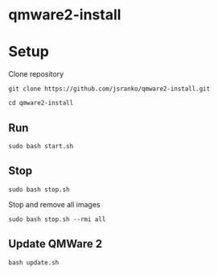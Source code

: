 # qmware2-install

# Setup
Clone repository
```
git clone https://github.com/jsranko/qmware2-install.git
```

```
cd qmware2-install
```

## Run

```
sudo bash start.sh
```

## Stop

```
sudo bash stop.sh
```

Stop and remove all images
```
sudo bash stop.sh --rmi all
```

## Update QMWare 2

```
bash update.sh
```
